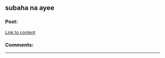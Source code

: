 ## subaha na ayee

### Post:

[Link to content](https://www.youtube.com/attribution_link?a=Eh-YUkRIKKI&u=%2Fwatch%3Fv%3DpdbfncX6uX8%26feature%3Dshare)

### Comments:

---

